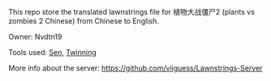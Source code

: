This repo store the translated lawnstrings file for 植物大战僵尸2 (plants vs zombies 2 Chinese) from Chinese to English.

Owner: Nvdtn19 

Tools used: [Sen](https://haruma-vn.github.io/Sen.Environment/), 
[Twinning](https://github.com/twinstar6980/Twinning.Documentation)

More info about the server: https://github.com/viiguess/Lawnstrings-Server
